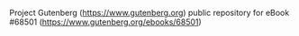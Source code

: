 Project Gutenberg (https://www.gutenberg.org) public repository for
eBook #68501 (https://www.gutenberg.org/ebooks/68501)
